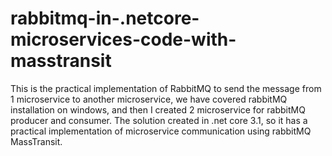 # rabbitmq-in-.netcore-microservices-code-with-masstransit
This is the practical implementation of RabbitMQ to send the message from 1 microservice to another microservice, we have covered rabbitMQ installation on windows,  and then I created 2 microservice for rabbitMQ producer and consumer. The solution created in .net core 3.1, so it has a practical implementation of microservice communication using rabbitMQ MassTransit.
